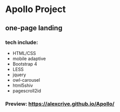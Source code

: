 # Apollo Project
## one-page landing

### tech include: 
* HTML/CSS
* mobile adaptive
* Bootstrap 4
* LESS
* jquery
* owl-carousel
* html5shiv 
* pagescroll2id

### Preview: https://alexcrive.github.io/Apollo/ 
